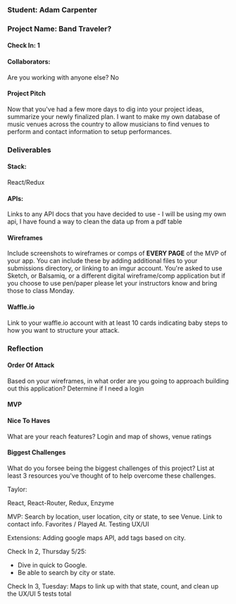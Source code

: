 ### Student: Adam Carpenter

### Project Name:  Band Traveler?

#### Check In: 1  

#### Collaborators:  
Are you working with anyone else? No

#### Project Pitch  
Now that you've had a few more days to dig into your project ideas, summarize your newly finalized plan.
I want to make my own database of music venues across the country to allow musicians to find venues to perform and contact information to setup performances.

### Deliverables  

#### Stack:
React/Redux

#### APIs:  
Links to any API docs that you have decided to use - I will be using my own api, I have found a way to clean the data up from a pdf table

#### Wireframes  
Include screenshots to wireframes or comps of **EVERY PAGE** of the MVP of your app. You can include these by adding additional files to your submissions directory, or linking to an imgur account. You're asked to use Sketch, or Balsamiq, or a different digital wireframe/comp application but if you choose to use pen/paper please let your instructors know and bring those to class Monday.  

#### Waffle.io
Link to your waffle.io account with at least 10 cards indicating baby steps to how you want to structure your attack.  

### Reflection  

#### Order Of Attack  
Based on your wireframes, in what order are you going to approach building out this application? Determine if I need a login

#### MVP

#### Nice To Haves   
What are your reach features? Login and map of shows, venue ratings

#### Biggest Challenges  
What do you forsee being the biggest challenges of this project? List at least 3 resources you've thought of to help overcome these challenges.

Taylor:

React, React-Router, Redux, Enzyme

MVP:
Search by location, user location, city or state, to see Venue. Link to contact info.
Favorites / Played At.
Testing
UX/UI

Extensions: 
  Adding google maps API, add tags based on city. 

Check In 2, Thursday 5/25:
* Dive in quick to Google. 
* Be able to search by city or state.

Check In 3, Tuesday:
Maps to link up with that state, count, and clean up the UX/UI
5 tests total

